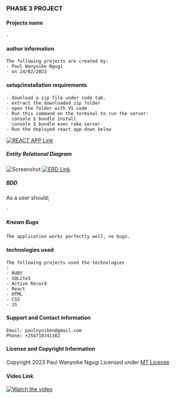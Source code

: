 ### PHASE 3 PROJECT

#### Projects name

    -

#### author information

    The following projects are created by:
    - Paul Wanyoike Ngugi
    - on 24/02/2023

#### setup/installation requirements

    - download a zip file under code tab.
    - extract the downloaded zip folder
    - open the folder with VS code
    - Run this command on the terminal to run the server:
      console $ bundle install
      console $ bundle exec rake server
    - Run the deployed react app down below

[![REACT APP Link](link)]()

##### Entity Relational Diagram

![Screenshot]()
[![ERD Link](link)]()

##### BDD

As a user should;

    -

##### Known Bugs

    The application works perfectly well, no bugs.

#### technologies used

    The following projects used the technologies
    :
    - RUBY
    - SQLite3
    - Active Record
    - React
    - HTML
    - CSS
    - JS

#### Support and Contact information

    Email: paulnyoiken@gmail.com
    Phone: +254718741382

#### License and Copyright Information

Copyright 2023 Paul Wanyoike Ngugi Licensed under [MT License]()

#### Video Link

[![Watch the video](video)]()
